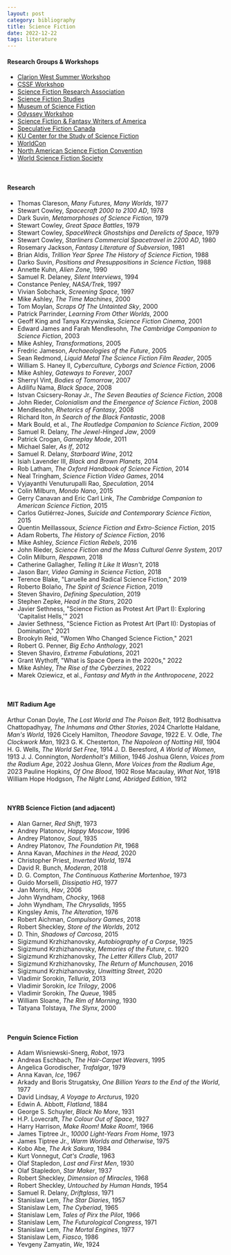```yaml
---
layout: post
category: bibliography
title: Science Fiction
date: 2022-12-22
tags: literature
---
```


#### Research Groups & Workshops

* [Clarion West Summer Workshop](https://www.clarionwest.org/)
* [CSSF Workshop](http://www.sfcenter.ku.edu/novel-workshop.htm)
* [Science Fiction Research Association](http://www.sfra.org/)
* [Science Fiction Studies](https://www.depauw.edu/sfs/index.htm)
* [Museum of Science Fiction](https://www.museumofsciencefiction.org/)
* [Odyssey Workshop](https://odysseyworkshop.org/workshop.html)
* [Science Fiction & Fantasy Writers of America](https://www.sfwa.org/)
* [Speculative Fiction Canada](http://www.sfcanada.org/)
* [KU Center for the Study of Science Fiction](http://www.sfcenter.ku.edu/bio.htm)
* [WorldCon](http://www.worldcon.org/)
* [North American Science Fiction Convention](http://www.nasfic.org/)
* [World Science Fiction Society](http://www.wsfs.org/)

<br>


#### Research

* Thomas Clareson, *Many Futures, Many Worlds*, 1977
* Stewart Cowley, *Spacecraft 2000 to 2100 AD*, 1978
* Dark Suvin, *Metamorphoses of Science Fiction*, 1979
* Stewart Cowley, *Great Space Battles*, 1979
* Stewart Cowley, *SpaceWreck Ghostships and Derelicts of Space*, 1979
* Stewart Cowley, *Starliners Commercial Spacetravel in 2200 AD*, 1980
* Rosemary Jackson, *Fantasy Literature of Subversion*, 1981
* Brian Aldis, *Trillion Year Spree The History of Science Fiction*, 1988
* Darko Suvin, *Positions and Presuppositions in Science Fiction*, 1988
* Annette Kuhn, *Alien Zone*, 1990
* Samuel R. Delaney, *Silent Interviews*, 1994
* Constance Penley, *NASA/Trek*, 1997
* Vivian Sobchack, *Screening Space*, 1997
* Mike Ashley, *The Time Machines*, 2000
* Tom Moylan, *Scraps Of The Untainted Sky*, 2000
* Patrick Parrinder, *Learning From Other Worlds*, 2000
* Geoff King and Tanya Krzywinska, *Science Fiction Cinema*, 2001
* Edward James and Farah Mendlesohn, *The Cambridge Companion to Science Fiction*, 2003
* Mike Ashley, *Transformations*, 2005
* Fredric Jameson, *Archaeologies of the Future*, 2005
* Sean Redmond, *Liquid Metal The Science Fiction Film Reader*, 2005
* William S. Haney II, *Cyberculture, Cyborgs and Science Fiction*, 2006
* Mike Ashley, *Gateways to Forever*, 2007
* Sherryl Vint, *Bodies of Tomorrow*, 2007
* Adilifu Nama, *Black Space*, 2008
* Istvan Csicsery-Ronay Jr., *The Seven Beauties of Science Fiction*, 2008
* John Rieder, *Colonialism and the Emergence of Science Fiction*, 2008
* Mendlesohn, *Rhetorics of Fantasy*, 2008
* Richard Iton, *In Search of the Black Fantastic*, 2008
* Mark Bould, et al., *The Routledge Companion to Science Fiction*, 2009
* Samuel R. Delany, *The Jewel-Hinged Jaw*, 2009
* Patrick Crogan, *Gameplay Mode*, 2011
* Michael Saler, *As If*, 2012
* Samuel R. Delany, *Starboard Wine*, 2012
* Isiah Lavender III, *Black and Brown Planets*, 2014
* Rob Latham, *The Oxford Handbook of Science Fiction*, 2014
* Neal Tringham, *Science Fiction Video Games*, 2014
* Vyjayanthi Venuturupalli Rao, *Speculation*, 2014
* Colin Milburn, *Mondo Nano*, 2015
* Gerry Canavan and Eric Carl Link, *The Cambridge Companion to American Science Fiction*, 2015
* Carlos Gutiérrez-Jones, *Suicide and Contemporary Science Fiction*, 2015
* Quentin Meillassoux, *Science Fiction and Extro-Science Fiction*, 2015
* Adam Roberts, *The History of Science Fiction*, 2016
* Mike Ashley, *Science Fiction Rebels*, 2016
* John Rieder, *Science Fiction and the Mass Cultural Genre System*, 2017
* Colin Milburn, *Respawn*, 2018
* Catherine Gallagher, *Telling It Like It Wasn't*, 2018
* Jason Barr, *Video Gaming in Science Fiction*, 2018
* Terence Blake, "Laruelle and Radical Science Fiction," 2019
* Roberto Bolaño, *The Spirit of Science Fiction*, 2019
* Steven Shaviro, *Defining Speculation*, 2019
* Stephen Zepke, *Head in the Stars*, 2020
* Javier Sethness, "Science Fiction as Protest Art (Part I): Exploring 'Capitalist Hells,'" 2021
* Javier Sethness, "Science Fiction as Protest Art (Part II): Dystopias of Domination," 2021
* Brookyln Reid, "Women Who Changed Science Fiction," 2021
* Robert G. Penner, *Big Echo Anthology*, 2021
* Steven Shaviro, *Extreme Fabulations*, 2021
* Grant Wythoff, "What is Space Opera in the 2020s," 2022
* Mike Ashley, *The Rise of the Cyberzines*, 2022
* Marek Oziewicz, et al., *Fantasy and Myth in the Anthropocene*, 2022

<br>

#### MIT Radium Age

Arthur Conan Doyle, *The Lost World and The Poison Belt*, 1912
Bodhisattva Chattopadhyay, *The Inhumans and Other Stories*, 2024
Charlotte Haldane, *Man's World*, 1926
Cicely Hamilton, *Theodore Savage*, 1922
E. V. Odle, *The Clockwork Man*, 1923
G. K. Chesterton, *The Napoleon of Notting Hill*, 1904
H. G. Wells, *The World Set Free*, 1914
J. D. Beresford, *A World of Women*, 1913
J. J. Connington, *Nordenholt's Million*, 1946
Joshua Glenn, *Voices from the Radium Age*, 2022
Joshua Glenn, *More Voices from the Radium Age*, 2023
Pauline Hopkins, *Of One Blood*, 1902
Rose Macaulay, *What Not*, 1918
William Hope Hodgson, *The Night Land, Abridged Edition*, 1912

<br>

#### NYRB Science Fiction (and adjacent)

* Alan Garner, *Red Shift*, 1973
* Andrey Platonov, *Happy Moscow*, 1996
* Andrey Platonov, *Soul*, 1935
* Andrey Platonov, *The Foundation Pit*, 1968
* Anna Kavan, *Machines in the Head*, 2020
* Christopher Priest, *Inverted World*, 1974
* David R. Bunch, *Moderan*, 2018
* D. G. Compton, *The Continuous Katherine Mortenhoe*, 1973
* Guido Morselli, *Dissipatio HG*, 1977
* Jan Morris, *Hav*, 2006
* John Wyndham, *Chocky*, 1968
* John Wyndham, *The Chrysalids*, 1955
* Kingsley Amis, *The Alteration*, 1976
* Robert Aichman, *Compulsory Games*, 2018
* Robert Sheckley, *Store of the Worlds*, 2012
* D. Thin, *Shadows of Carcosa*, 2015
* Sigizmund Krzhizhanovsky, *Autobiography of a Corpse*, 1925
* Sigizmund Krzhizhanovsky, *Memories of the Future*, c. 1920
* Sigizmund Krzhizhanovsky, *The Letter Killers Club*, 2017
* Sigizmund Krzhizhanovsky, *The Return of Munchausen*, 2016
* Sigizmund Krzhizhanovsky, *Unwitting Street*, 2020
* Vladimir Sorokin, *Telluria*, 2013
* Vladimir Sorokin, *Ice Trilogy*, 2006
* Vladimir Sorokin, *The Queue*, 1985
* William Sloane, *The Rim of Morning*, 1930
* Tatyana Tolstaya, *The Slynx*, 2000

<br>


#### Penguin Science Fiction

* Adam Wisniewski-Snerg, *Robot*, 1973
* Andreas Eschbach, *The Hair-Carpet Weavers*, 1995
* Angelica Gorodischer, *Trafalgar*, 1979
* Anna Kavan, *Ice*, 1967
* Arkady and Boris Strugatsky, *One Billion Years to the End of the World*, 1977
* David Lindsay, *A Voyage to Arcturus*, 1920
* Edwin A. Abbott, *Flatland*, 1884
* George S. Schuyler, *Black No More*, 1931
* H.P. Lovecraft, *The Colour Out of Space*, 1927
* Harry Harrison, *Make Room! Make Room!*, 1966
* James Tiptree Jr., *10000 Light-Years From Home*, 1973
* James Tiptree Jr., *Warm Worlds and Otherwise*, 1975
* Kobo Abe, *The Ark Sakura*, 1984
* Kurt Vonnegut, *Cat's Cradle*, 1963
* Olaf Stapledon, *Last and First Men*, 1930
* Olaf Stapledon, *Star Maker*, 1937
* Robert Sheckley, *Dimension of Miracles*, 1968
* Robert Sheckley, *Untouched by Human Hands*, 1954
* Samuel R. Delany, *Driftglass*, 1971
* Stanislaw Lem, *The Star Diaries*, 1957
* Stanislaw Lem, *The Cyberiad*, 1965
* Stanislaw Lem, *Tales of Pirx the Pilot*, 1966
* Stanislaw Lem, *The Futurological Congress*, 1971
* Stanislaw Lem, *The Mortal Engines*, 1977
* Stanislaw Lem, *Fiasco*, 1986
* Yevgeny Zamyatin, *We*, 1924
